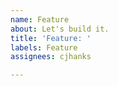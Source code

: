 ```yaml
---
name: Feature
about: Let's build it.
title: 'Feature: '
labels: Feature
assignees: cjhanks

---
```




